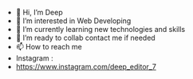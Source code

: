 - 👋 Hi, I’m Deep
- 👀 I’m interested in Web Developing 
- 🌱 I’m currently learning new technologies and skills 
- 💞️ I’m ready to collab contact me if needed 
- 📫 How to reach me 
- Instagram :
- https://www.instagram.com/deep_editor_7

<!---
Deep-sys9/Deep-sys9 is a ✨ special ✨ repository because its `README.md` (this file) appears on your GitHub profile.
You can click the Preview link to take a look at your changes.
--->

